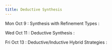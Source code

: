```yaml
---
title: Deductive Synthesis
---
```


Mon Oct 9
: Synthesis with Refinement Types
  : []()

Wed Oct 11
: Deductive Synthesis
  : []()

Fri Oct 13
: Deductive/Inductive Hybrid Strategies
  : []()
